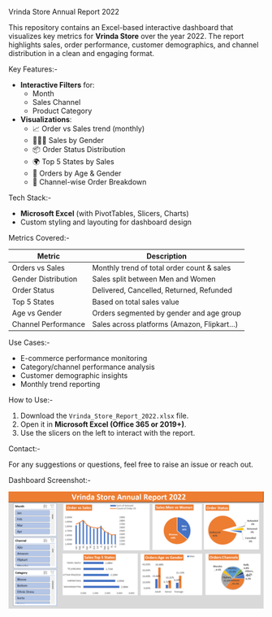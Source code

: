 Vrinda Store Annual Report 2022

This repository contains an Excel-based interactive dashboard that visualizes key metrics for **Vrinda Store** over the year 2022. The report highlights sales, order performance, customer demographics, and channel distribution in a clean and engaging format.


 Key Features:-

- **Interactive Filters** for:
  - Month
  - Sales Channel
  - Product Category
- **Visualizations**:
  - 📈 Order vs Sales trend (monthly)
  - 🧑‍🤝‍🧑 Sales by Gender
  - 📦 Order Status Distribution
  - 🌍 Top 5 States by Sales
  - 👥 Orders by Age & Gender
  - 🔄 Channel-wise Order Breakdown
    
 Tech Stack:-

- **Microsoft Excel** (with PivotTables, Slicers, Charts)
- Custom styling and layouting for dashboard design

 Metrics Covered:-

| Metric                 | Description                                 |
|------------------------|---------------------------------------------|
| Orders vs Sales        | Monthly trend of total order count & sales  |
| Gender Distribution    | Sales split between Men and Women           |
| Order Status           | Delivered, Cancelled, Returned, Refunded   |
| Top 5 States           | Based on total sales value                  |
| Age vs Gender          | Orders segmented by gender and age group    |
| Channel Performance    | Sales across platforms (Amazon, Flipkart…) |

 Use Cases:-

- E-commerce performance monitoring
- Category/channel performance analysis
- Customer demographic insights
- Monthly trend reporting


How to Use:-

1. Download the `Vrinda_Store_Report_2022.xlsx` file.
2. Open it in **Microsoft Excel (Office 365 or 2019+)**.
3. Use the slicers on the left to interact with the report.

Contact:-

For any suggestions or questions, feel free to raise an issue or reach out.

 Dashboard Screenshot:-
 
![Vrinda Store Excel.png](https://github.com/sumitchatt10/Vrinda-Store-Data-Analysis-Report_-Excel-/blob/main/Vrinda%20Store%20Excel.png)

